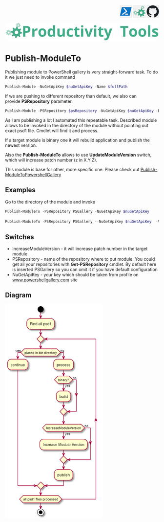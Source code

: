 <!--Category:Powershell--> 
 <p align="right">
    <a href="https://www.powershellgallery.com/packages/ProductivityTools.PSPublishModuleTo/"><img src="Images/Header/Powershell_border_40px.png" /></a>
    <a href="http://productivitytools.tech/publish-moduleto/"><img src="Images/Header/ProductivityTools_green_40px_2.png" /><a> 
    <a href="https://github.com/pwujczyk/ProductivityTools.PSPublishModuleTo"><img src="Images/Header/Github_border_40px.png" /></a>
</p>
<p align="center">
    <a href="http://productivitytools.tech/">
        <img src="Images/Header/LogoTitle_green_500px.png" />
    </a>
</p>

# Publish-ModuleTo


Publishing module to PowerShell gallery is very straight-forward task. To do it we just need to invoke command

```powershell
Publish-Module -NuGetApiKey $nuGetApiKey -Name $fullPath
```

If we are pushing to different repository than default, we also can provide **PSRepository** parameter.

```powershell
Publish-Module -PSRepository $psRepository -NuGetApiKey $nuGetApiKey -Name $fullPath
```

As I am publishing a lot I automated this repeatable task. Described module allows to be invoked in the directory of the module without pointing out exact psd1 file. Cmdlet will find it and process.

If a target module is binary one it will rebuild application and publish the newest version.

Also the **Publish-ModuleTo** allows to use **UpdateModuleVersion** switch, which will increase patch number (z in  X.Y.Z).

This module is base for other, more specific one. Please check out [Publish-ModuleToPowershellGallery](http://productivitytools.tech/publish-moduletopowershellgallery/)

## Examples 

Go to the directory of the module and invoke
```powershell
Publish-ModuleTo -PSRepository PSGallery -NuGetApiKey $nuGetApiKey 

Publish-ModuleTo -PSRepository PSGallery --NuGetApiKey $nuGetApiKey  -Verbose -IncreaseModuleVersion
```

## Switches
- IncreaseModuleVersion - it will increase patch number in the target module
- PSRepository - name of the repository where to put module. You could get all your repositories with **Get-PSRepository** cmdlet. By default here is inserted PSGallery so you can omit it if you have default configuration
- NuGetApiKey - your key which should be taken from profile on www.powershellgallery.com site

## Diagram
![](Images/Diagram.png)
